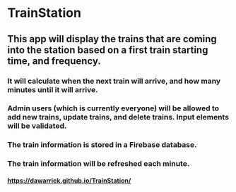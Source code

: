 # TrainStation 

## This app will display the trains that are coming into the station based on a first train starting time, and frequency.
### It will calculate when the next train will arrive, and how many minutes until it will arrive.
### Admin users (which is currently everyone) will be allowed to add new trains, update trains, and delete trains.  Input elements will be validated.
### The train information is stored in a Firebase database.
### The train information will be refreshed each minute.

#### https://dawarrick.github.io/TrainStation/
